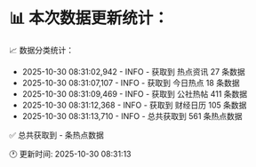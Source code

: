 📊 本次数据更新统计：
==========================

📈 数据分类统计：
- 2025-10-30 08:31:02,942 - INFO - 获取到 热点资讯 27 条数据
- 2025-10-30 08:31:07,107 - INFO - 获取到 今日热点 18 条数据
- 2025-10-30 08:31:09,469 - INFO - 获取到 公社热帖 411 条数据
- 2025-10-30 08:31:12,368 - INFO - 获取到 财经日历 105 条数据
- 2025-10-30 08:31:13,710 - INFO - 总共获取到 561 条热点数据

✅ 总共获取到 - 条热点数据

🕐 更新时间: 2025-10-30 08:31:13
